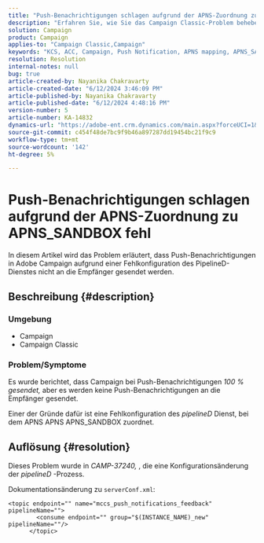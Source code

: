 ```yaml
---
title: "Push-Benachrichtigungen schlagen aufgrund der APNS-Zuordnung zu APNS_SANDBOX fehl."
description: "Erfahren Sie, wie Sie das Campaign Classic-Problem beheben können, bei dem Push-Benachrichtigungen zu 100 % gesendet werden, aber keine Push-Benachrichtigungen an Empfänger gesendet werden."
solution: Campaign
product: Campaign
applies-to: "Campaign Classic,Campaign"
keywords: "KCS, ACC, Campaign, Push Notification, APNS mapping, APNS_SANDBOX"
resolution: Resolution
internal-notes: null
bug: true
article-created-by: Nayanika Chakravarty
article-created-date: "6/12/2024 3:46:09 PM"
article-published-by: Nayanika Chakravarty
article-published-date: "6/12/2024 4:48:16 PM"
version-number: 5
article-number: KA-14832
dynamics-url: "https://adobe-ent.crm.dynamics.com/main.aspx?forceUCI=1&pagetype=entityrecord&etn=knowledgearticle&id=c37bbfdf-d228-ef11-840b-0022480a40c2"
source-git-commit: c454f48de7bc9f9b46a897287dd19454bc21f9c9
workflow-type: tm+mt
source-wordcount: '142'
ht-degree: 5%

---
```


# Push-Benachrichtigungen schlagen aufgrund der APNS-Zuordnung zu APNS_SANDBOX fehl


In diesem Artikel wird das Problem erläutert, dass Push-Benachrichtigungen in Adobe Campaign aufgrund einer Fehlkonfiguration des PipelineD-Dienstes nicht an die Empfänger gesendet werden.

## Beschreibung {#description}


### <b>Umgebung</b>

- Campaign
- Campaign Classic




### <b>Problem/Symptome</b>

Es wurde berichtet, dass Campaign bei Push-Benachrichtigungen *100 % gesendet,* aber es werden keine Push-Benachrichtigungen an die Empfänger gesendet.

Einer der Gründe dafür ist eine Fehlkonfiguration des *pipelineD* Dienst, bei dem APNS APNS APNS_SANDBOX zuordnet.


## Auflösung {#resolution}


Dieses Problem wurde in *CAMP-37240,* , die eine Konfigurationsänderung der *pipelineD* -Prozess.

Dokumentationsänderung zu `serverConf.xml`:


```
<topic endpoint="" name="mccs_push_notifications_feedback" pipelineName="">
        <consume endpoint="" group="$(INSTANCE_NAME)_new" pipelineName=""/>
      </topic>
```

